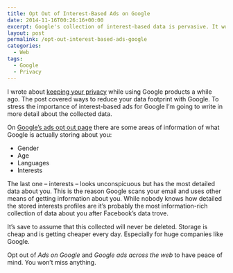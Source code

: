 ```yaml
---
title: Opt Out of Interest-Based Ads on Google
date: 2014-11-16T00:26:16+00:00
excerpt: Google's collection of interest-based data is pervasive. It won't hurt to opt out and have peace of mind.
layout: post
permalink: /opt-out-interest-based-ads-google
categories:
  - Web
tags:
  - Google
  - Privacy
---
```

I wrote about [keeping your privacy](/disable-google-account-history-keep-privacy) while using Google products a while ago. The post covered ways to reduce your data footprint with Google. To stress the importance of interest-based ads for Google I’m going to write in more detail about the collected data.

On [Google’s ads opt out page](https://www.google.com/settings/u/0/ads) there are some areas of information of what Google is actually storing about you:

  * Gender
  * Age
  * Languages
  * Interests

The last one – interests – looks unconspicuous but has the most detailed data about you. This is the reason Google scans your email and uses other means of getting information about you. While nobody knows how detailed the stored interests profiles are it’s probably the most information-rich collection of data about you after Facebook’s data trove.

It’s save to assume that this collected will never be deleted. Storage is cheap and is getting cheaper every day. Especially for huge companies like Google.

Opt out of _Ads on Google_ and _Google ads across the web_ to have peace of mind. You won’t miss anything.